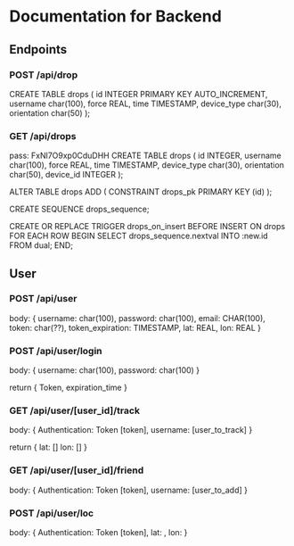 # Documentation for Backend

## Endpoints
### POST /api/drop
CREATE TABLE drops (
    id INTEGER PRIMARY KEY AUTO_INCREMENT,
    username char(100),
    force REAL,
    time TIMESTAMP,
    device_type char(30),
    orientation char(50)
);

### GET /api/drops

pass: FxNl7O9xp0CduDHH
CREATE TABLE drops (
    id  INTEGER,
    username char(100),
    force REAL,
    time TIMESTAMP,
    device_type char(30),
    orientation char(50),
    device_id INTEGER
);

ALTER TABLE drops
  ADD (
    CONSTRAINT drops_pk PRIMARY KEY (id)
  );
  
CREATE SEQUENCE drops_sequence;

CREATE OR REPLACE TRIGGER drops_on_insert
  BEFORE INSERT ON drops
  FOR EACH ROW
BEGIN
  SELECT drops_sequence.nextval
  INTO :new.id
  FROM dual;
END;


## User
### POST /api/user
  body: {
    username: char(100),
    password: char(100),
    email: CHAR(100),
    token: char(??),
    token_expiration: TIMESTAMP,
    lat: REAL,
    lon: REAL
  }

### POST /api/user/login
  body: {
    username: char(100),
    password: char(100)
  }

  return {
    Token,
    expiration_time
  }

### GET /api/user/[user_id]/track
  body: {
    Authentication: Token [token],
    username: [user_to_track]
  }

  return {
    lat: []
    lon: []
  }

### GET /api/user/[user_id]/friend
  body: {
    Authentication: Token [token],
    username: [user_to_add]
  }

### POST /api/user/loc
  body: {
      Authentication: Token [token],
      lat: ,
      lon: 
  }

###
